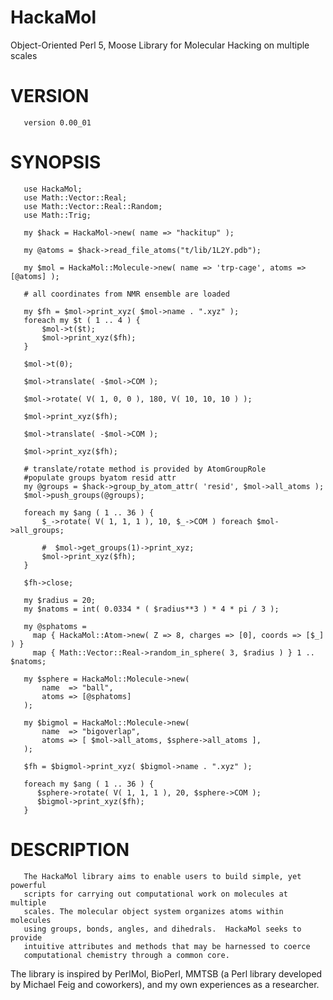 HackaMol
========
Object-Oriented Perl 5, Moose Library for Molecular Hacking on multiple scales

VERSION
========
       version 0.00_01

SYNOPSIS
========
       use HackaMol;
       use Math::Vector::Real;
       use Math::Vector::Real::Random;
       use Math::Trig;
       
       my $hack = HackaMol->new( name => "hackitup" );
              
       my @atoms = $hack->read_file_atoms("t/lib/1L2Y.pdb");
       
       my $mol = HackaMol::Molecule->new( name => 'trp-cage', atoms => [@atoms] );
       
       # all coordinates from NMR ensemble are loaded
       
       my $fh = $mol->print_xyz( $mol->name . ".xyz" );
       foreach my $t ( 1 .. 4 ) {
           $mol->t($t);
           $mol->print_xyz($fh);
       }
       
       $mol->t(0);
       
       $mol->translate( -$mol->COM );
       
       $mol->rotate( V( 1, 0, 0 ), 180, V( 10, 10, 10 ) );
       
       $mol->print_xyz($fh);
       
       $mol->translate( -$mol->COM );
       
       $mol->print_xyz($fh);

       # translate/rotate method is provided by AtomGroupRole
       #populate groups byatom resid attr
       my @groups = $hack->group_by_atom_attr( 'resid', $mol->all_atoms );
       $mol->push_groups(@groups);
       
       foreach my $ang ( 1 .. 36 ) {
           $_->rotate( V( 1, 1, 1 ), 10, $_->COM ) foreach $mol->all_groups;
       
           #  $mol->get_groups(1)->print_xyz;
           $mol->print_xyz($fh);
       }
       
       $fh->close;
       
       my $radius = 20;
       my $natoms = int( 0.0334 * ( $radius**3 ) * 4 * pi / 3 );

       my @sphatoms =
         map { HackaMol::Atom->new( Z => 8, charges => [0], coords => [$_] ) }
         map { Math::Vector::Real->random_in_sphere( 3, $radius ) } 1 .. $natoms;
       
       my $sphere = HackaMol::Molecule->new(
           name  => "ball",
           atoms => [@sphatoms]
       );

       my $bigmol = HackaMol::Molecule->new(
           name  => "bigoverlap",
           atoms => [ $mol->all_atoms, $sphere->all_atoms ],
       );

       $fh = $bigmol->print_xyz( $bigmol->name . ".xyz" );

       foreach my $ang ( 1 .. 36 ) {
          $sphere->rotate( V( 1, 1, 1 ), 20, $sphere->COM );
          $bigmol->print_xyz($fh);
       }


DESCRIPTION
============

       The HackaMol library aims to enable users to build simple, yet powerful
       scripts for carrying out computational work on molecules at multiple
       scales. The molecular object system organizes atoms within molecules
       using groups, bonds, angles, and dihedrals.  HackaMol seeks to provide
       intuitive attributes and methods that may be harnessed to coerce
       computational chemistry through a common core.

The library is inspired by PerlMol, BioPerl, MMTSB (a Perl library developed
by Michael Feig and coworkers), and my own experiences as a researcher.

